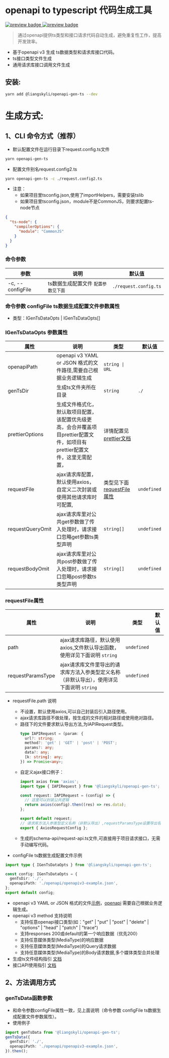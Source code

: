 # openapi to typescript 代码生成工具

<p>
  <a href="https://github.com/liangskyli/openapi-ts/releases">
    <img alt="preview badge" src="https://img.shields.io/github/v/release/liangskyli/openapi-ts">
  </a>
  <a href="https://www.npmjs.com/package/@liangskyli/openapi-gen-ts">
   <img alt="preview badge" src="https://img.shields.io/npm/v/@liangskyli/openapi-gen-ts?label=%40liangskyli%2Fopenapi-gen-ts">
  </a>
</p>

> 通过openapi提供ts类型和接口请求代码自动生成，避免重复性工作，提高开发效率。

- 基于openapi v3 生成 ts数据类型和请求库接口代码。
- ts接口类型文件生成
- 通用请求库接口调用文件生成

## 安装:
```bash
yarn add @liangskyli/openapi-gen-ts --dev
```

# 生成方式:
## 1、CLI 命令方式（推荐）

- 默认配置文件在运行目录下request.config.ts文件

```bash
yarn openapi-gen-ts
```

- 配置文件别名request.config2.ts

```bash
yarn openapi-gen-ts -c ./request.config2.ts
```

- 注意：
  - 如果项目里tsconfig.json,使用了importHelpers，需要安装tslib
  - 如果项目里tsconfig.json，module不是CommonJS，则要求配置ts-node节点

```json
{
  "ts-node": {
    "compilerOptions": {
      "module": "CommonJS"
    }
  }
}
```

### 命令参数

| 参数               | 说明                   | 默认值                   |
|------------------|----------------------|-----------------------|
| -c, --configFile | ts数据生成配置文件 `配置参数见下面` | `./request.config.ts` |

### 命令参数 configFile ts数据生成配置文件参数属性

- 类型：IGenTsDataOpts | IGenTsDataOpts[]

### IGenTsDataOpts 参数属性

| 属性               | 说明                                                                    | 类型                                                                                 | 默认值         |
|------------------|-----------------------------------------------------------------------|------------------------------------------------------------------------------------|-------------|
| openapiPath      | openapi v3 YAML or JSON 格式的文件路径,需要自己根据业务逻辑生成                          | `string \| URL`                                                                    |             |
| genTsDir         | 生成ts文件夹所在目录                                                           | `string`                                                                           | `./`        |
| prettierOptions  | 生成文件格式化，默认取项目配置，该配置优先级更高，会合并覆盖项目prettier配置文件，如项目有prettier配置文件，这里无需配置， | 详情配置见 [prettier文档](https://github.com/prettier/prettier/blob/main/docs/options.md) |             |
| requestFile      | ajax请求库配置，默认使用axios，自定义二次封装或使用其他请求库时可配置,                              | 类型见下面 [requestFile属性](#requestFile属性)                                              | `undefined` |
| requestQueryOmit | ajax请求库里对公共get参数做了传入处理时，请求接口忽略get参数ts类型声明                             | `string[]`                                                                         | `undefined` |
| requestBodyOmit  | ajax请求库里对公共post参数做了传入处理时，请求接口忽略post参数ts类型声明                           | `string[]`                                                                         | `undefined` |

### requestFile属性

| 属性                | 说明                                                   | 类型          | 默认值 |
|-------------------|------------------------------------------------------|-------------|-----|
| path              | ajax请求库路径，默认使用axios,文件默认导出函数，使用详见下面说明  `string`      | `undefined` |
| requestParamsType | ajax请求库文件里导出的请求库方法入参类型定义名称（非默认导出），使用详见下面说明  `string` | `undefined` |

- requestFile.path 说明
  - 不设置，默认使用axios,可以自己封装后引入路径使用。
  - ajax请求库路径不做处理，按生成的文件的相对路径或使用绝对路径。
  - 路径下的文件要求默认导出方法,为IAPIRequest类型。
    ```ts
    type IAPIRequest = (param: {
      url?: string;
      method?: 'get' | 'GET' | 'post' | 'POST';
      params?: any;
      data?: any;
      [k: string]: any;
    }) => Promise<any>;
    ```
  - 自定义ajax接口例子：
    ```ts
    import axios from 'axios';
    import type { IAPIRequest } from '@liangskyli/openapi-gen-ts';
    
    const request: IAPIRequest = (config) => {
      // 这里可以封装公共逻辑
      return axios(config).then((res) => res.data);
    };
    
    export default request;
    // 请求库方法入参类型定义名称（非默认导出）,requestParamsType设置导出名
    export { AxiosRequestConfig };
    ```
  - 生成的schema-api/request-api.ts文件,可直接用于项目请求接口，无需手动编写代码。

- configFile ts数据生成配置文件示例
```ts
import type { IGenTsDataOpts } from '@liangskyli/openapi-gen-ts';

const config: IGenTsDataOpts = {
  genTsDir: './',
  openapiPath: './openapi/openapiv3-example.json',
};
export default config;
```

- openapi v3 YAML or JSON 格式的文件[示例](packages/openapi-gen-ts/docs/openapiv3-example.json)，[openapi](https://www.openapis.org/) 需要自己根据业务逻辑生成。
- openapi v3 method 支持说明
  - 支持任意openapi接口类型(如："get" | "put" | "post" | "delete" | "options" | "head" | "patch" | "trace")
  - 支持responses 200或default的第一个响应数据（优先200）
  - 支持任意媒体类型(MediaType)的响应数据
  - 支持任意媒体类型(MediaType)的Query请求数据
  - 支持任意媒体类型(MediaType)的Body请求数据,多个媒体类型合并处理
- 生成ts文件结构指引 [文档](packages/openapi-gen-ts/docs/gen-ts-file-guide.md)
- 接口API使用指引 [文档](packages/openapi-gen-ts/docs/request-api-guide.md)

## 2、方法调用方式

### genTsData函数参数
- 和命令参数configFile属性一致，见上面说明（命令参数 configFile ts数据生成配置文件参数属性）。
- 使用例子
```ts
import genTsData from '@liangskyli/openapi-gen-ts';
genTsData({
  genTsDir: './',
  openapiPath: './openapi/openapiv3-example.json',
}).then();
```
